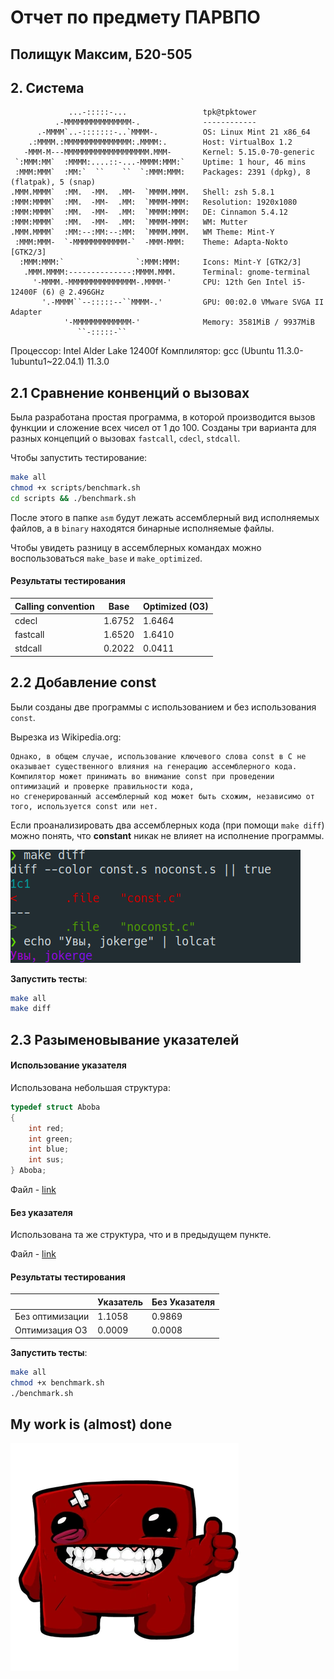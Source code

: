 # Отчет по предмету ПАРВПО
## Полищук Максим, Б20-505

## 2. Система
```
             ...-:::::-...                 tpk@tpktower 
          .-MMMMMMMMMMMMMMM-.              ------------ 
      .-MMMM`..-:::::::-..`MMMM-.          OS: Linux Mint 21 x86_64 
    .:MMMM.:MMMMMMMMMMMMMMM:.MMMM:.        Host: VirtualBox 1.2 
   -MMM-M---MMMMMMMMMMMMMMMMMMM.MMM-       Kernel: 5.15.0-70-generic 
 `:MMM:MM`  :MMMM:....::-...-MMMM:MMM:`    Uptime: 1 hour, 46 mins 
 :MMM:MMM`  :MM:`  ``    ``  `:MMM:MMM:    Packages: 2391 (dpkg), 8 (flatpak), 5 (snap) 
.MMM.MMMM`  :MM.  -MM.  .MM-  `MMMM.MMM.   Shell: zsh 5.8.1 
:MMM:MMMM`  :MM.  -MM-  .MM:  `MMMM-MMM:   Resolution: 1920x1080 
:MMM:MMMM`  :MM.  -MM-  .MM:  `MMMM:MMM:   DE: Cinnamon 5.4.12 
:MMM:MMMM`  :MM.  -MM-  .MM:  `MMMM-MMM:   WM: Mutter 
.MMM.MMMM`  :MM:--:MM:--:MM:  `MMMM.MMM.   WM Theme: Mint-Y 
 :MMM:MMM-  `-MMMMMMMMMMMM-`  -MMM-MMM:    Theme: Adapta-Nokto [GTK2/3] 
  :MMM:MMM:`                `:MMM:MMM:     Icons: Mint-Y [GTK2/3] 
   .MMM.MMMM:--------------:MMMM.MMM.      Terminal: gnome-terminal 
     '-MMMM.-MMMMMMMMMMMMMMM-.MMMM-'       CPU: 12th Gen Intel i5-12400F (6) @ 2.496GHz 
       '.-MMMM``--:::::--``MMMM-.'         GPU: 00:02.0 VMware SVGA II Adapter 
            '-MMMMMMMMMMMMM-'              Memory: 3581MiB / 9937MiB 
               ``-:::::-``
```
Процессор: Intel Alder Lake 12400f
Комплилятор: gcc (Ubuntu 11.3.0-1ubuntu1~22.04.1) 11.3.0

## 2.1 Сравнение конвенций о вызовах
Была разработана простая программа, в которой производится вызов функции и сложение всех чисел от 1 до 100. Созданы три варианта для разных концепций о вызовах `fastcall`, `cdecl`, `stdcall`. 

Чтобы запустить тестирование:
```bash
make all
chmod +x scripts/benchmark.sh
cd scripts && ./benchmark.sh
```
После этого в папке `asm` будут лежать ассемблерный вид исполняемых файлов, а в `binary` находятся бинарные исполняемые файлы.

Чтобы увидеть разницу в ассемблерных командах можно воспользоваться `make_base` и `make_optimized`.

#### Результаты тестирования

| Calling convention      | Base | Optimized (O3) | 
| ----------- | ----------- | ----------- | 
| cdecl      | 1.6752       | 1.6464 |
| fastcall   | 1.6520        | 1.6410 |
| stdcall   | 0.2022        | 0.0411 | 

## 2.2 Добавление const
Были созданы две программы с использованием и без использования `const`.

Вырезка из Wikipedia.org:
```
Однако, в общем случае, использование ключевого слова const в C не оказывает существенного влияния на генерацию ассемблерного кода. 
Компилятор может принимать во внимание const при проведении оптимизаций и проверке правильности кода, 
но сгенерированный ассемблерный код может быть схожим, независимо от того, используется const или нет.
```
Если проанализировать два ассемблерных кода (при помощи `make diff`) можно понять, что **constant** никак не влияет на исполнение программы.

![diff](imgs/2_2_diff.png)

**Запустить тесты**:
```bash
make all
make diff
```

## 2.3 Разыменовывание указателей
#### Использование указателя
Использована небольшая структура:
```C
typedef struct Aboba
{
    int red;
    int green;
    int blue;
    int sus;
} Aboba;
```
Файл - [link](2_3/pointer.c)

####  Без указателя
Использована та же структура, что и в предыдущем пункте.

Файл - [link](2_3/nopointer.c)

#### Результаты тестирования

|             | Указатель   | Без Указателя | 
| ----------- | ----------- | ----------- |
| Без оптимизации | 1.1058 | 0.9869 |
| Оптимизация O3 | 0.0009 | 0.0008 |

**Запустить тесты**:
```bash
make all
chmod +x benchmark.sh
./benchmark.sh
```

## My work is (almost) done
![bloodtrail](imgs/parvpo.webp)